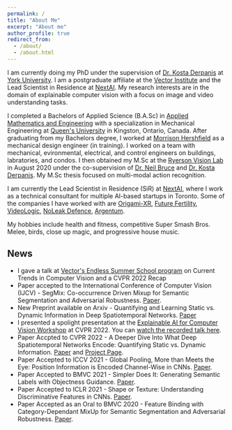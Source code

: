 ```yaml
---
permalink: /
title: "About Me"
excerpt: "About me"
author_profile: true
redirect_from: 
  - /about/
  - /about.html
---
```


I am currently doing my PhD under the supervision of [Dr. Kosta Derpanis](https://cs.ryerson.ca/~kosta/) at [York University](https://www.yorku.ca/). I am a postgraduate affiliate at the [Vector Institute](https://vectorinstitute.ai/) and the Lead Scientist in Residence at [NextAI](https://www.nextcanada.com/next-ai/). My research interests are in the domain of explainable computer vision with a focus on image and video understanding tasks.

I completed a Bachelors of Applied Science (B.A.Sc) in [Applied Mathematics and Engineering](https://www.queensu.ca/mathstat/mthe) with a specialization in Mechanical Engineering at [Queen's University](https://www.queensu.ca/) in Kingston, Ontario, Canada. After graduating from my Bachelors degree, I worked at [Morrison Hershfield](https://www.morrisonhershfield.com) as a mechanical design engineer (in training). I worked on a team with mechanical, evironmental, electrical, and control engineers on buildings, labratories, and condos. I then obtained my M.Sc at the [Ryerson Vision Lab](https://ryersonvisionlab.github.io/) in August 2020 under the co-supervision of [Dr. Neil Bruce](https://cs.ryerson.ca/~bruce/) and [Dr. Kosta Derpanis](https://cs.ryerson.ca/~kosta/). My M.Sc thesis focused on multi-modal action recognition. 

I am currently the Lead Scientist in Residence (SiR) at [NextAI](https://www.nextcanada.com/next-ai/), where I work as a technical consultant for multiple AI-based startups in Toronto. Some of the companies I have worked with are [Origami-XR](https://www.origami-xr.com/), [Future Fertility](https://futurefertility.com/), [VideoLogic](https://www.videologic.io/), [NoLeak Defence](https://www.noleak.io/), [Argentum](https://www.argentum.ai/).

My hobbies include health and fitness, competitive Super Smash Bros. Melee, birds, close up magic, and progressive house music.


## News

- I gave a talk at [Vector's Endless Summer School program](https://vectorinstitute.ai/programs-courses/endless-summer-school/) on Current Trends in Computer Vision and a CVPR 2022 Recap
- Paper accepted to the International Conference of Computer Vision (IJCV) - SegMix: Co-occurrence Driven Mixup for Semantic
Segmentation and Adversarial Robustness. [Paper](https://arxiv.org/abs/2108.09929). 
- New Preprint available on Arxiv - Quantifying and Learning Static vs. Dynamic Information in Deep Spatiotemporal Networks.
 [Paper](https://arxiv.org/abs/2211.01783)
- I presented a spolight presentation at the [Explainable AI for Computer Vision Workshop](https://xai4cv.github.io/workshop) at CVPR 2022. You can [watch the recorded talk here](https://www.youtube.com/watch?v=gpnmRG4aMHw&ab_channel=mkowal2).
- Paper Accpted to CVPR 2022 - A Deeper Dive Into What Deep Spatiotemporal Networks Encode: Quantifying Static vs. Dynamic Information. [Paper](https://arxiv.org/abs/2206.02846) and [Project Page](https://yorkucvil.github.io/Static-Dynamic-Interpretability/).
- Paper Accepted to ICCV 2021 - Global Pooling, More than Meets the Eye: Position Information is Encoded Channel-Wise in CNNs. [Paper](https://arxiv.org/abs/2108.07884).
- Paper Accepted to BMVC 2021 - Simpler Does It: Generating Semantic Labels with Objectness Guidance. [Paper](https://arxiv.org/abs/2110.10335).
- Paper Accepted to ICLR 2021 - Shape or Texture: Understanding Discriminative Features in CNNs. [Paper](https://arxiv.org/abs/2101.11604).
- Paper Accepted as an Oral to BMVC 2020 - Feature Binding with Category-Dependant MixUp for Semantic Segmentation and Adversarial Robustness. [Paper](https://arxiv.org/abs/2008.05667).
